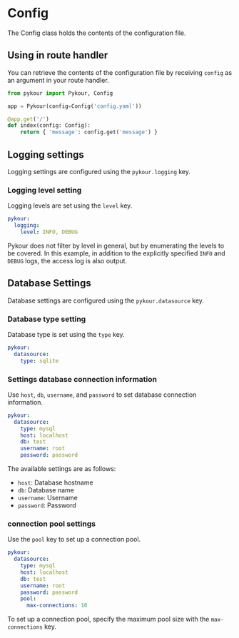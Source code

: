 # Config

The Config class holds the contents of the configuration file.

## Using in route handler

You can retrieve the contents of the configuration file by receiving `config` as an argument in your route handler.

```python
from pykour import Pykour, Config

app = Pykour(config=Config('config.yaml'))

@app.get('/')
def index(config: Config):
    return { 'message': config.get('message') }
```

## Logging settings

Logging settings are configured using the `pykour.logging` key.

### Logging level setting

Logging levels are set using the `level` key.

```yaml
pykour:
  logging:
    level: INFO, DEBUG
```

Pykour does not filter by level in general, but by enumerating the levels to be covered.
In this example, in addition to the explicitly specified `INFO` and `DEBUG` logs, the access log is also output.

## Database Settings

Database settings are configured using the `pykour.datasource` key.

### Database type setting

Database type is set using the `type` key.

```yaml
pykour:
  datasource:
    type: sqlite
```

### Settings database connection information

Use `host`, `db`, `username`, and `password` to set database connection information.

```yaml
pykour:
  datasource:
    type: mysql
    host: localhost
    db: test
    username: root
    password: password
```

The available settings are as follows:

- `host`: Database hostname
- `db`: Database name
- `username`: Username
- `password`: Password

### connection pool settings

Use the `pool` key to set up a connection pool.

```yaml
pykour:
  datasource:
    type: mysql
    host: localhost
    db: test
    username: root
    password: password
    pool:
      max-connections: 10
```

To set up a connection pool, specify the maximum pool size with the `max-connections` key.
